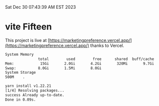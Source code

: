 Sat Dec 30 07:43:39 AM EST 2023

# vite Fifteen


This project is live at [https://marketingpreference.vercel.app/](https://marketingpreference.vercel.app/) thanks to Vercel.

```bash
System Memory
               total        used        free      shared  buff/cache   available
Mem:            15Gi       2.0Gi       4.2Gi       320Mi       9.7Gi        13Gi
Swap:          8.0Gi       1.5Mi       8.0Gi
System Storage
500M	.
```
```bash
yarn install v1.22.21
[1/4] Resolving packages...
success Already up-to-date.
Done in 0.09s.
```
